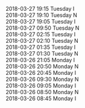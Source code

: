 2018-03-27 19:15 Tuesday  I  
2018-03-27 19:10 Tuesday  N  
2018-03-27 19:05 Tuesday  I  
2018-03-27 09:50 Tuesday  N  
2018-03-27 02:15 Tuesday  I  
2018-03-27 02:10 Tuesday  N  
2018-03-27 01:35 Tuesday  I  
2018-03-27 01:30 Tuesday  N  
2018-03-26 21:05 Monday  I  
2018-03-26 20:50 Monday  N  
2018-03-26 20:45 Monday  I  
2018-03-26 09:30 Monday  N  
2018-03-26 09:05 Monday  I  
2018-03-26 08:50 Monday  N  
2018-03-26 08:45 Monday  I  
